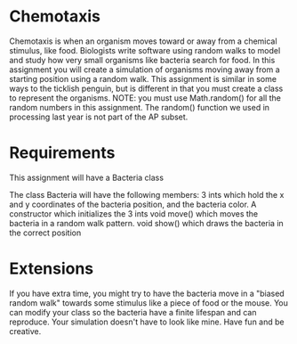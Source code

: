 Chemotaxis
==========
Chemotaxis is when an organism moves toward or away from a chemical stimulus, like food. Biologists write software using random walks to model and study how very small organisms like bacteria search for food. In this assignment you will create a simulation of organisms moving away from a starting position using a random walk. This assignment is similar in some ways to the ticklish penguin, but is different in that you must create a class to represent the organisms. NOTE: you must use Math.random() for all the random numbers in this assignment. The random() function we used in processing last year is not part of the AP subset.

Requirements
============
This assignment will have a Bacteria class

The class Bacteria will have the following members:
3 ints which hold the x and y coordinates of the bacteria position, and the bacteria color.
A constructor which initializes the 3 ints
void move() which moves the bacteria in a random walk pattern.
void show() which draws the bacteria in the correct position
   
Extensions
==========

If you have extra time, you might try to have the bacteria move in a "biased random walk" towards some stimulus like a piece of food or the mouse. You can modify your class so the bacteria have a finite lifespan and can reproduce. Your simulation doesn't have to look like mine. Have fun and be creative.
